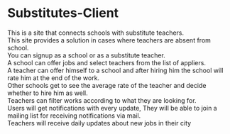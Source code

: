 # Substitutes-Client
This is a site that connects schools with substitute teachers. <br />
          This site provides a solution in cases where teachers are absent from
          school. <br /> You can signup as a school or as a substitute teacher.
          <br />A school can offer jobs and select teachers from the list of
          appliers. <br />A teacher can offer himself to a school and after
          hiring him the school will rate him at the end of the work.
          <br />
          Other schools get to see the average rate of the teacher and decide
          whether to hire him as well. <br /> Teachers can filter works
          according to what they are looking for. <br />
          Users will get notifications with every update, They will be able to
          join a mailing list for receiving notifications via mail. <br />
          Teachers will receive daily updates about new jobs in their city

